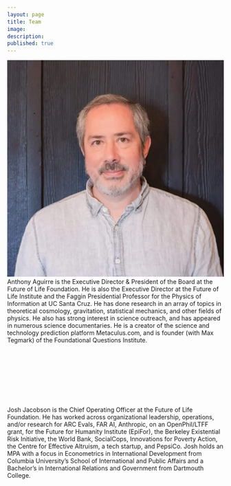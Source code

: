 ```yaml
---
layout: page
title: Team
image: 
description: 
published: true
---
```


<div class="box alt">
<div class="row 50% uniform">
<!--<div class="4u"><span class="image fit"><img src="assets/images/pic02.jpg" alt="" /></span></div>-->
<div class="4u 1u$(small)"><span class="image fit"><img src="assets/images/anthony.webp" alt="" /></span></div>

<div class="8u">Anthony Aguirre is the Executive Director & President of the Board at the Future of Life Foundation. He is also the Executive Director at the <a>Future of Life Institute</a> and the Faggin Presidential Professor for the Physics of Information at UC Santa Cruz. He has done research in an array of topics in theoretical cosmology, gravitation, statistical mechanics, and other fields of physics. He also has strong interest in science outreach, and has appeared in numerous science documentaries. He is a creator of the science and technology prediction platform <a>Metaculus.com</a>, and is founder (with Max Tegmark) of the <a>Foundational Questions Institute.</a></div>

<div class="4u 1u$(small)" style="margin-top:4rem"><span class="image fit"><img src="assets/images/josh.jpg" alt="" /></span></div>

<div class="8u" style="margin-top:4rem">Josh Jacobson is the Chief Operating Officer at the Future of Life Foundation. He has worked across organizational leadership, operations, and/or research for ARC Evals, FAR AI, Anthropic, on an OpenPhil/LTFF grant, for the Future for Humanity Institute (EpiFor), the Berkeley Existential Risk Initiative, the World Bank, SocialCops, Innovations for Poverty Action, the Centre for Effective Altruism, a tech startup, and PepsiCo. Josh holds an MPA with a focus in Econometrics in International Development from Columbia University’s School of International and Public Affairs and a Bachelor’s in International Relations and Government from Dartmouth College. <div>
